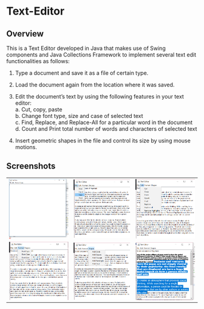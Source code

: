 # Text-Editor

## Overview

This is a Text Editor developed in Java that makes use of Swing components and Java Collections Framework to implement several text edit functionalities as follows: 

  1.	Type a document and save it as a file of certain type. 
  
  2.	Load the document again from the location where it was saved.
  
  3.	Edit the document’s text by using the following features in your text editor:<br/>
     a. Cut, copy, paste<br/>
     b. Change font type, size and case of selected text<br/>
     c. Find, Replace, and Replace-All for a particular word in the document<br/>
     d. Count and Print total number of words and characters of selected text<br/>
      
  4.	Insert geometric shapes in the file and control its size by using mouse motions.
  
  ## Screenshots
  
  <table>
    <tr>
     <td><img src="/ScreenShots/1.png"></td>
     <td><img src="/ScreenShots/2.png"></td>
     <td><img src="/ScreenShots/3.png"></td>
    </tr>
    <tr>
     <td><img src="/ScreenShots/4.png"></td>
     <td><img src="/ScreenShots/5.png"></td>
     <td><img src="/ScreenShots/6.png"></td>
    </tr>
  </table>
